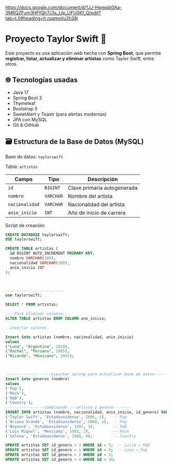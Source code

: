 https://docs.google.com/document/d/1JJ-Hwwpb0Aa-3MRQZFum3HFfQh7J3s_IJp_UFU0Kf_Q/edit?tab=t.0#heading=h.ruqmmlu2h38j

# Proyecto Taylor Swift 🎤

Este proyecto es una aplicación web hecha con **Spring Boot**, que permite **registrar, listar, actualizar y eliminar artistas** como Taylor Swift, entre otros.

## 🌐 Tecnologías usadas

- Java 17
- Spring Boot 3
- Thymeleaf
- Bootstrap 5
- SweetAlert y Toastr (para alertas modernas)
- JPA con MySQL
- Git & GitHub

## 🗃️ Estructura de la Base de Datos (MySQL)

Base de datos: `taylorswift`

Tabla: `artistas`

| Campo        | Tipo        | Descripción               |
|--------------|-------------|---------------------------|
| `id`         | `BIGINT`    | Clave primaria autogenerada |
| `nombre`     | `VARCHAR`   | Nombre del artista        |
| `nacionalidad` | `VARCHAR` | Nacionalidad del artista |
| `anio_inicio` | `INT`      | Año de inicio de carrera |

Script de creación:

```sql
CREATE DATABASE taylorswift;
USE taylorswift;

CREATE TABLE artistas (
  id BIGINT AUTO_INCREMENT PRIMARY KEY,
  nombre VARCHAR(100),
  nacionalidad VARCHAR(100),
  anio_inicio INT
);



--------------------------
use taylorswift;

SELECT * FROM artistas;

----Para eliminar columna:
ALTER TABLE artistas DROP COLUMN ano_inicio;

--insertar valores

Insert into artistas (nombre, nacionalidad, anio_inicio)
values
("Luna", "Argentina", 2010),
("Rachel", "Peruana", 1995),
("Ricardo", "Mexicano", 1995);



--------------------ejecutar spring para actualizar base de datos------
Insert into generos (nombre)
values
('Pop'),
('Rock'),
('R&B'),
('Country');
-----------------combinando ---artista y genero--------
INSERT INTO artistas (nombre, nacionalidad, anio_inicio, id_genero) VALUES
('Taylor Swift', 'Estadounidense', 2006, 1),   -- Pop
('Ariana Grande', 'Estadounidense', 2008, 1),  -- Pop
('Beyoncé', 'Estadounidense', 1997, 3),        -- R&B
('Luis Miguel', 'Mexicano', 1982, 2),          -- Rock
('Selena', 'Estadounidense', 1980, 4);         -- Country

UPDATE artistas SET id_genero = 3 WHERE id = 5;  -- Lucía → R&B
UPDATE artistas SET id_genero = 1 WHERE id = 9;  -- Luna → Pop
UPDATE artistas SET id_genero = 2 WHERE id = 3;  
UPDATE artistas SET id_genero = 4 WHERE id = 10;  

